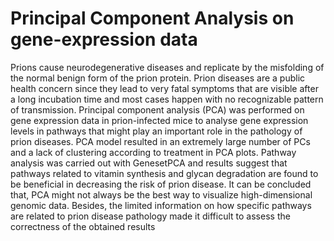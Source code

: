 # Principal Component Analysis on gene-expression data 

Prions cause neurodegenerative diseases and replicate by the misfolding of the normal benign form of the prion protein. Prion diseases are a public health concern since they lead to very fatal symptoms that are visible after a long incubation time and most cases happen with no recognizable pattern of transmission. Principal component analysis (PCA) was performed on gene expression data in prion-infected mice to analyse gene expression levels in pathways that might play an important role in the pathology of prion diseases. PCA model resulted in an extremely large number of PCs and a lack of clustering according to treatment in PCA plots. Pathway analysis was carried out with GenesetPCA and results suggest that pathways related to vitamin synthesis and glycan degradation are found to be beneficial in decreasing the risk of prion disease. It can be concluded that, PCA might not always be the best way to visualize high-dimensional genomic data. Besides, the limited information on how specific pathways are related to prion disease pathology made it difficult to assess the correctness of the obtained results
